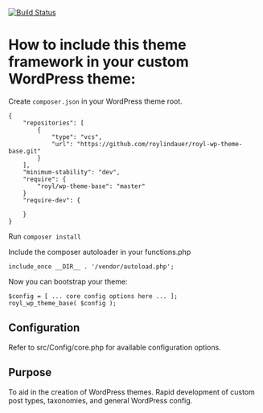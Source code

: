[![Build Status](https://travis-ci.org/roylindauer/royl-wp-theme-base.svg?branch=master)](https://travis-ci.org/roylindauer/royl-wp-theme-base)

# How to include this theme framework in your custom WordPress theme:

Create `composer.json` in your WordPress theme root. 

```
{
    "repositories": [
        {
            "type": "vcs",
            "url": "https://github.com/roylindauer/royl-wp-theme-base.git"
        }
    ],
    "minimum-stability": "dev",
    "require": {
        "royl/wp-theme-base": "master"
    }
    "require-dev": {

    }
}
```

Run `composer install`

Include the composer autoloader in your functions.php

`include_once __DIR__ . '/vendor/autoload.php';`

Now you can bootstrap your theme:

```
$config = [ ... core config options here ... ];
royl_wp_theme_base( $config );
```

## Configuration

Refer to src/Config/core.php for available configuration options. 

## Purpose

To aid in the creation of WordPress themes. Rapid development of custom post types, taxonomies, and general WordPress config. 

